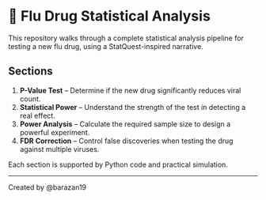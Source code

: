 
# 🧪 Flu Drug Statistical Analysis

This repository walks through a complete statistical analysis pipeline for testing a new flu drug, using a StatQuest-inspired narrative.

## Sections

1. **P-Value Test** – Determine if the new drug significantly reduces viral count.
2. **Statistical Power** – Understand the strength of the test in detecting a real effect.
3. **Power Analysis** – Calculate the required sample size to design a powerful experiment.
4. **FDR Correction** – Control false discoveries when testing the drug against multiple viruses.

Each section is supported by Python code and practical simulation.

---

Created by @barazan19
